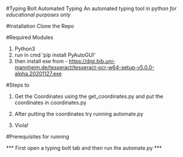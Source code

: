 #Typing Bolt Automated Typing
An automated typing tool in python *for educational purposes only*

#Installation
Clone the Repo

#Required Modules
1. Python3
2. run in cmd 'pip install PyAutoGUI'
3. then install exe from - https://digi.bib.uni-mannheim.de/tesseract/tesseract-ocr-w64-setup-v5.0.0-alpha.20201127.exe

#Steps to 

1. Get the Coordinates using the get_coordinates.py and put the coordinates in coordinates.py

2. After putting the coordinates try running automate.py

3. Viola!

#Prerequisites for running

*** First open a typing bolt tab and then run the automate.py ***
